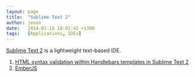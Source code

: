 ```yaml
---
layout: page
title:  "Sublime Text 2"
author: jevon
date:   2014-01-15 18:02:42 +1300
tags:   [Applications, IDEs]
---
```


[Sublime Text 2](sublime-text-2.md) is a lightweight text-based IDE.

1. [HTML syntax validation within Handlebars templates in Sublime Text 2](html-syntax-validation-within-handlebars-templates-in-sublime-text-2.md)
1. [EmberJS](emberjs.md)
